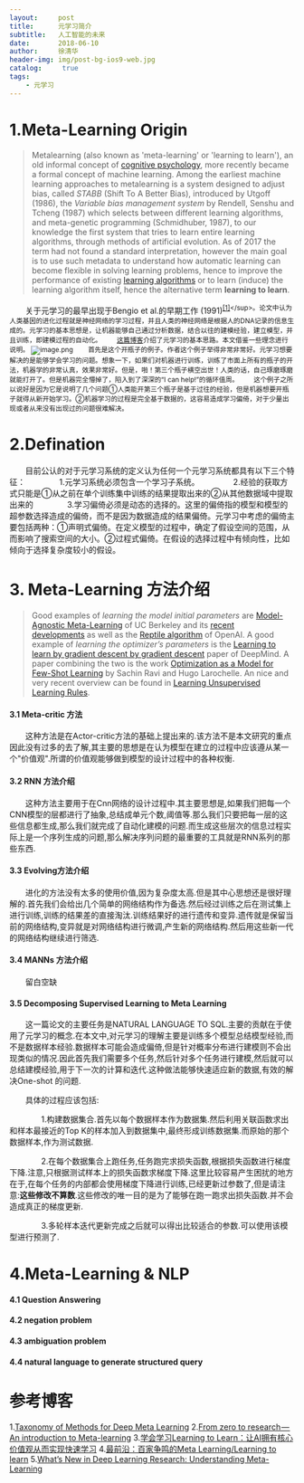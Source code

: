 ```yaml
---
layout:     post
title:      元学习简介
subtitle:   人工智能的未来
date:       2018-06-10
author:     徐清华
header-img: img/post-bg-ios9-web.jpg
catalog: 	 true
tags:
    - 元学习
---
```


# 1.Meta-Learning Origin
>Metalearning (also known as 'meta-learning' or 'learning to learn'), an old informal concept of [cognitive psychology](http://www.scholarpedia.org/article/Cognitive_psychology "Cognitive psychology"), more recently became a formal concept of machine learning. Among the earliest machine learning approaches to metalearning is a system designed to adjust bias, called *STABB* (Shift To A Better Bias), introduced by Utgoff (1986), the *Variable bias management system* by Rendell, Senshu and Tcheng (1987) which selects between different learning algorithms, and meta-genetic programming (Schmidhuber, 1987), to our knowledge the first system that tries to learn entire learning algorithms, through methods of artificial evolution.
As of 2017 the term had not found a standard interpretation, however the main goal is to use such metadata to understand how automatic learning can become flexible in solving learning problems, hence to improve the performance of existing [learning algorithms](https://en.wikipedia.org/wiki/Learning_algorithms "Learning algorithms") or to learn (induce) the learning algorithm itself, hence the alternative term **learning to learn**.

&emsp;&emsp;关于元学习的最早出现于Bengio et al.的早期工作 (1991)<sup>[[1]](https://en.wikipedia.org/wiki/Meta_learning_(computer_science)#cite_note-1)</sup>。论文中认为人类基因的进化过程就是神经网络的学习过程，并且人类的神经网络是根据人的DNA记录的信息生成的。元学习的基本思想是，让机器能够自己通过分析数据，结合以往的建模经验，建立模型，并且训练，即建模过程的自动化。
 &emsp;&emsp;[这篇博客](https://zhuanlan.zhihu.com/p/27629294)介绍了元学习的基本思路。本文借鉴一些理念进行说明。
![image.png](https://upload-images.jianshu.io/upload_images/12011882-b1a94def3b9c5d17.png?imageMogr2/auto-orient/strip%7CimageView2/2/w/1240)
&emsp;&emsp;首先是这个开瓶子的例子。作者这个例子举得非常非常好。元学习想要解决的是能够学会学习的问题。想象一下，如果们对机器进行训练，训练了市面上所有的瓶子的开法，机器学的非常认真，效果非常好。但是，啪！第三个瓶子横空出世！人类的话，自己琢磨琢磨就能打开了。但是机器完全懵掉了，陷入到了深深的“I can help!”的循环值周。
&emsp;&emsp;这个例子之所以说好是因为它是说明了几个问题①人类能开第三个瓶子是基于过往的经验，但是机器想要开瓶子就得从新开始学习。②机器学习的过程是完全基于数据的，这容易造成学习偏倚，对于少量出现或者从来没有出现过的问题很难解决。

# 2.Defination
&emsp;&emsp;目前公认的对于元学习系统的定义认为任何一个元学习系统都具有以下三个特征：
&emsp;&emsp;&emsp;&emsp;1.元学习系统必须包含一个学习子系统。
&emsp;&emsp;&emsp;&emsp;2.经验的获取方式只能是①从之前在单个训练集中训练的结果提取出来的②从其他数据域中提取出来的
&emsp;&emsp;&emsp;&emsp;3.学习偏倚必须是动态的选择的。这里的偏倚指的模型和模型的超参数选择造成的偏倚，而不是因为数据造成的结果偏倚。元学习中考虑的偏倚主要包括两种：①声明式偏倚。在定义模型的过程中，确定了假设空间的范围，从而影响了搜索空间的大小。②过程式偏倚。在假设的选择过程中有倾向性，比如倾向于选择复杂度较小的假设。

# 3. Meta-Learning 方法介绍
>Good examples of *learning the model initial parameters* are [Model-Agnostic Meta-Learning](https://arxiv.org/abs/1703.03400) of UC Berkeley and its [recent developments](https://openreview.net/forum?id=BJ_UL-k0b) as well as the [Reptile algorithm](https://blog.openai.com/reptile/) of OpenAI. A good example of *learning the optimizer’s parameters* is the [Learning to learn by gradient descent by gradient descent](https://arxiv.org/abs/1606.04474) paper of DeepMind. A paper combining the two is the work [Optimization as a Model for Few-Shot Learning](https://openreview.net/forum?id=rJY0-Kcll) by Sachin Ravi and Hugo Larochelle. An nice and very recent overview can be found in [Learning Unsupervised Learning Rules](https://arxiv.org/abs/1804.00222).

#### 3.1 Meta-critic 方法
&emsp;&emsp;这种方法是在Actor-critic方法的基础上提出来的.该方法不是本文研究的重点因此没有过多的去了解,其主要的思想是在认为模型在建立的过程中应该遵从某一个"价值观".所谓的价值观能够做到模型的设计过程中的各种权衡.

#### 3.2 RNN 方法介绍
&emsp;&emsp;这种方法主要用于在Cnn网络的设计过程中.其主要思想是,如果我们把每一个CNN模型的层都进行了抽象,总结成单元个数,阈值等.那么我们只要把每一层的这些信息都生成,那么我们就完成了自动化建模的问题.而生成这些层次的信息过程实际上是一个序列生成的问题,那么解决序列问题的最重要的工具就是RNN系列的那些东西.

#### 3.3 Evolving方法介绍
&emsp;&emsp;进化的方法没有太多的使用价值,因为复杂度太高.但是其中心思想还是很好理解的.首先我们会给出几个简单的网络结构作为备选.然后经过训练之后在测试集上进行训练,训练的结果差的直接淘汰.训练结果好的进行遗传和变异.遗传就是保留当前的网络结构,变异就是对网络结构进行微调,产生新的网络结构.然后用这些新一代的网络结构继续进行筛选.

#### 3.4 MANNs 方法介绍
&emsp;&emsp;留白空缺

#### 3.5 Decomposing Supervised Learning to Meta Learning 

&emsp;&emsp;这一篇论文的主要任务是NATURAL LANGUAGE TO SQL.主要的贡献在于使用了元学习的概念.在本文中,对元学习的理解主要是训练多个模型总结模型经验,而不是数据样本经验.数据样本可能会造成偏倚,但是针对概率分布进行建模则不会出现类似的情况.因此首先我们需要多个任务,然后针对多个任务进行建模,然后就可以总结建模经验,用于下一次的计算和迭代.这种做法能够快速适应新的数据,有效的解决One-shot 的问题.

&emsp;&emsp;具体的过程应该包括:

&emsp;&emsp;&emsp;&emsp;1.构建数据集合.首先以每个数据样本作为数据集.然后利用关联函数求出和样本最接近的Top K的样本加入到数据集中,最终形成训练数据集.而原始的那个数据样本,作为测试数据.

&emsp;&emsp;&emsp;&emsp;2.在每个数据集合上跑任务,任务跑完求损失函数,根据损失函数进行梯度下降.注意,只根据测试样本上的损失函数求梯度下降.这里比较容易产生困扰的地方在于,在每个任务的内部都会使用梯度下降进行训练,已经更新过参数了,但是请注意:**这些修改不算数**.这些修改的唯一目的是为了能够在跑一跑求出损失函数.并不会造成真正的梯度更新.

&emsp;&emsp;&emsp;&emsp;3.多轮样本迭代更新完成之后就可以得出比较适合的参数.可以使用该模型进行预测了.


# 4.Meta-Learning & NLP
#### 4.1 Question Answering
#### 4.2 negation problem
#### 4.3 ambiguation problem
#### 4.4 natural language to generate  structured query 


# 参考博客

1.[Taxonomy of Methods for Deep Meta Learning](https://medium.com/intuitionmachine/machines-that-search-for-deep-learning-architectures-c88ae0afb6c8)
2.[From zero to research — An introduction to Meta-learning](https://medium.com/huggingface/from-zero-to-research-an-introduction-to-meta-learning-8e16e677f78a)
3.[学会学习Learning to Learn：让AI拥有核心价值观从而实现快速学习](https://zhuanlan.zhihu.com/p/27629294)
4.[最前沿：百家争鸣的Meta Learning/Learning to learn](https://zhuanlan.zhihu.com/p/28639662)
5.[What’s New in Deep Learning Research: Understanding Meta-Learning](https://towardsdatascience.com/whats-new-in-deep-learning-research-understanding-meta-learning-91fef1295660)
